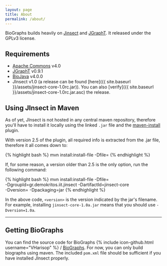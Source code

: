 ```yaml
---
layout: page
title: About
permalink: /about/
---
```


BioGraphs builds heavily on [Jinsect][jinsect] and [JGraphT][jgrapht]. It released under the GPLv3 license.

## Requirements

* [Apache Commons][commons] v4.0
* [JGraphT][jgrapht] v0.9.1
* [BioJava][biojava] v4.0.0
* JInsect v1.0 (a release can be found [here]({{ site.baseurl }}/assets/jinsect-core-1.0rc.jar)). You can also [verify]({{ site.baseurl }}/assets/jinsect-core-1.0rc.jar.asc) the release.


## Using JInsect in Maven

As of yet, JInsect is not hosted in any central maven repository, therefore you'll have to install it locally using the linked `.jar` file and the [maven-install][mvn-install] plugin.

With version 2.5 of the plugin, all required info is extracted from the .jar file, therefore it all comes down to:

{% highlight bash %}
mvn install:install-file -Dfile=<path-to-downloaded-jar>
{% endhighlight %}

If, for some reason, a version older than 2.5 is the only option, run the following command:

{% highlight bash %}
mvn install:install-file -Dfile=<path-to-downloaded-jar> \
	-DgroupId=gr.demokritos.iit.jinsect -DartifactId=jinsect-core \
	-Dversion=<version> -Dpackaging=jar
{% endhighlight %}

In the above code, `<version>` is the version indicated by the jar's filename. For example, installing `jinsect-core-1.0a.jar` means that you should use `-Dversion=1.0a`. 

--------

## Getting BioGraphs

You can find the source code for BioGraphs
{% include icon-github.html username="VHarisop" %} /
[BioGraphs](https://github.com/VHarisop/BioGraphs). For now, you can only build 
biographs using maven. The included `pom.xml` file should be sufficient if you have installed JInsect properly.

[commons]: http://mvnrepository.com/artifact/org.apache.commons/commons-collections4/4.0
[jgrapht]: http://mvnrepository.com/artifact/org.jgrapht/jgrapht-core/0.9.1
[biojava]: http://mvnrepository.com/artifact/org.biojava/biojava-core/4.0.0
[jinsect]: https://github.com/VHarisop/JInsect
[jgrapht]: https://github.com/jgrapht/jgrapht
[mvn-install]: http://maven.apache.org/plugins/maven-install-plugin/
